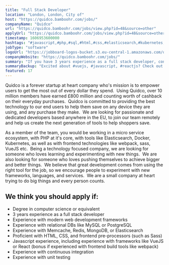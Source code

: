 ```yaml
---
title: "Full Stack Developer"
location: "London, London, City of"
host: "https://quidco.bamboohr.com/jobs/"
companyName: "Quidco"
url: "https://quidco.bamboohr.com/jobs/view.php?id=48&source=other"
applyUrl: "https://quidco.bamboohr.com/jobs/view.php?id=48&source=other"
timestamp: 1606953600000
hashtags: "#javascript,#php,#sql,#html,#css,#elasticsearch,#kubernetes,#docker,#redis,#reactjs,#vuejs"
jobType: "software"
logoUrl: "https://jobboard-logos-bucket.s3.eu-central-1.amazonaws.com/quidco"
companyWebsite: "https://quidco.bamboohr.com/jobs/"
summary: "If you have 3 years experience as a full stack developer, consider applying to Quidco's job post for a new full stack developer."
summaryBackup: "Excited about #vuejs, #javascript, #reactjs? Check out this job post!"
featured: 17
---
```


Quidco is a forever startup at heart company who's mission is to empower users to get the most out of every dollar they spend.  Using Quidco, over 10 million members have earned £800 million and counting worth of cashback on their everyday purchases.  Quidco is committed to providing the best technology to our end users to help them save on any device they are using, and any purchase they make.  We are looking for passionate and dedicated developers based anywhere in the EU, to join our team remotely and help us create the next generation of tools to help shoppers save.

As a member of the team, you would be working in a micro service ecosystem, with PHP at it's core, with tools like Elasticsearch, Docker, Kubernetes, as well as with frontend technologies like webpack, sass, VueJS etc.  Being a technology focused company, we are looking for someone who loves learning and experimenting with new things.  We are also looking for someone who loves pushing themselves to achieve bigger and better things.  We believe that great development comes from using the right tool for the job, so we encourage people to experiment with new frameworks, languages, and services.  We are a small company at heart trying to do big things and every person counts.

## We think you should apply if:

*   Degree in computer science or equivalent
*   3 years experience as a full stack developer
*   Experience with modern web development frameworks
*   Experience with relational DBs like MySQL or PostgreSQL
*   Experience with Memcache, Redis, MongoDB, or Elasticsearch
*   Proficient with HTML, CSS, and frontend pre-processors (such as Sass)
*   Javascript experience, including experience with frameworks like VueJS or React (bonus if experienced with frontend build tools like webpack)
*   Experience with continuous integration
*   Experience with unit testing
